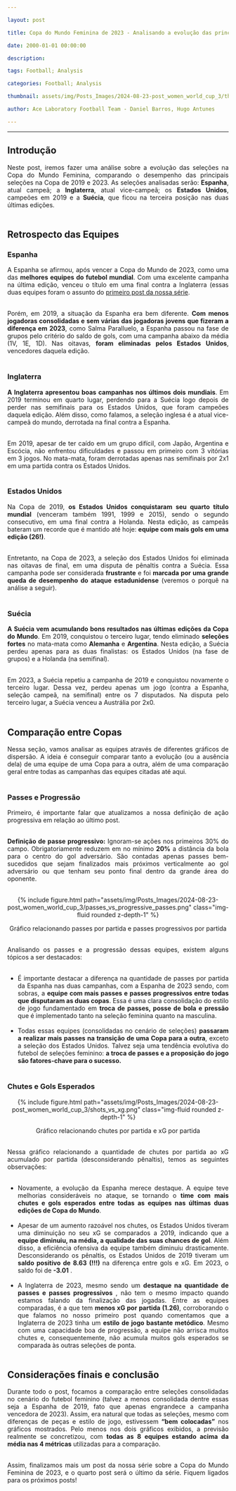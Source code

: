 ```yaml
---

layout: post

title: Copa do Mundo Feminina de 2023 - Analisando a evolução das principais equipes

date: 2000-01-01 00:00:00

description:

tags: Football; Analysis

categories: Football; Analysis

thumbnail: assets/img/Posts_Images/2024-08-23-post_women_world_cup_3/thumb_women_world_cup.png

author: Ace Laboratory Football Team - Daniel Barros, Hugo Antunes

---
```


---

<h2><b>Introdução</b></h2>
  

<div  style="text-align: justify">

Neste post, iremos fazer uma análise sobre a evolução das seleções na Copa do Mundo Feminina, comparando o desempenho das principais seleções na Copa de 2019 e 2023. As seleções analisadas serão: <b>Espanha</b>, atual campeã; a <b>Inglaterra</b>, atual vice-campeã; os <b>Estados Unidos</b>, campeões em 2019 e a <b>Suécia</b>, que ficou na terceira posição nas duas últimas edições. <br/><br/>

<h2><b>Retrospecto das Equipes</b></h2>

<h3><b>Espanha</b></h3>

A Espanha se afirmou, após vencer a Copa do Mundo de 2023, como uma das <b>melhores equipes do futebol mundial</b>. Com uma excelente campanha na última edição, venceu o título em uma final contra a Inglaterra (essas duas equipes foram o assunto do <a  href = "https://ac3lab.github.io/blog/2024/post_women_world_cup_1_en/"> primeiro post da nossa série</a>.  <br/><br/>



Porém, em 2019, a situação da Espanha era bem diferente. <b>Com menos jogadoras consolidadas e sem várias das jogadoras jovens que fizeram a diferença em 2023</b>, como Salma Paralluelo, a Espanha passou na fase de grupos pelo critério do saldo de gols, com uma campanha abaixo da média (1V, 1E, 1D). Nas oitavas, <b>foram eliminadas pelos Estados Unidos</b>, vencedores daquela edição. <br/><br/>


 
<h3> <b>Inglaterra</b> </h3>

<b>A Inglaterra apresentou boas campanhas nos últimos dois mundiais</b>. Em 2019 terminou em quarto lugar, perdendo para a Suécia logo depois de perder nas semifinais para os Estados Unidos, que foram campeões daquela edição. Além disso, como falamos, a seleção inglesa é a atual vice-campeã do mundo, derrotada na final contra a Espanha. <br/><br/>

Em 2019, apesar de ter caído em um grupo difícil, com Japão, Argentina e Escócia, não enfrentou dificuldades e passou em primeiro com 3 vitórias em 3 jogos. No mata-mata, foram derrotadas apenas nas semifinais por 2x1 em uma partida contra os Estados Unidos. <br/><br/>


<h3> <b>Estados Unidos</b> </h3>


Na Copa de 2019, <b>os Estados Unidos conquistaram seu quarto título mundial</b> (venceram também 1991, 1999 e 2015), sendo o segundo consecutivo, em uma final contra a Holanda. Nesta edição, as campeãs bateram um recorde que é mantido até hoje: <b>equipe com mais gols em uma edição (26!)</b>. <br/><br/>

Entretanto, na Copa de 2023, a seleção dos Estados Unidos foi eliminada nas oitavas de final, em uma disputa de pênaltis contra a Suécia. Essa campanha pode ser considerada <b>frustrante</b> e foi <b>marcada por uma grande queda de desempenho do ataque estadunidense</b> (veremos o porquê na análise a seguir). <br/><br/>

<h3> <b>Suécia</b> </h3>

<b>A Suécia vem acumulando bons resultados nas últimas edições da Copa do Mundo</b>. Em 2019, conquistou o terceiro lugar, tendo eliminado <b>seleções fortes</b> no mata-mata como <b>Alemanha</b> e <b>Argentina</b>. Nesta edição, a Suécia perdeu apenas para as duas finalistas: os Estados Unidos (na fase de grupos) e a Holanda (na semifinal). <br/><br/>

Em 2023, a Suécia repetiu a campanha de 2019 e conquistou novamente o terceiro lugar. Dessa vez, perdeu apenas um jogo (contra a Espanha, seleção campeã, na semifinal) entre os 7 disputados. Na disputa pelo terceiro lugar, a Suécia venceu a Austrália por 2x0. <br/><br/>

<h2> <b>Comparação entre Copas</b> </h2>

Nessa seção, vamos analisar as equipes através de diferentes gráficos de dispersão. A ideia é conseguir comparar tanto a evolução (ou a ausência dela) de uma equipe de uma Copa para a outra, além de uma comparação geral entre todas as campanhas das equipes citadas até aqui. <br/><br/>

<h3> <b>Passes e Progressão</b> </h3>

Primeiro, é importante falar que atualizamos a nossa definição de ação progressiva em relação ao último post. <br/><br/>

<b>Definição de passe progressivo:</b> Ignoram-se ações nos primeiros 30% do campo. Obrigatoriamente reduzem em no mínimo <b>20%</b> a distância da bola para o centro do gol adversário. São contadas apenas passes bem-sucedidos que sejam finalizados mais próximos verticalmente ao gol adversário ou que tenham seu ponto final dentro da grande área do oponente. <br/><br/>

<div  style="width: 100%; margin: 0 auto; text-align: center;">

{% include figure.html path="assets/img/Posts_Images/2024-08-23-post_women_world_cup_3/passes_vs_progressive_passes.png" class="img-fluid rounded z-depth-1" %}

</div>

<center>Gráfico relacionando passes por partida e passes progressivos por partida<br/><br/></center>

Analisando os passes e a progressão dessas equipes, existem alguns tópicos a ser destacados: <br/><br/>

- É importante destacar a diferença na quantidade de passes por partida da Espanha nas duas campanhas, com a Espanha de 2023 sendo, com sobras, a <b> equipe com mais passes e passes progressivos entre todas que disputaram as duas copas</b>. Essa é uma clara consolidação do estilo de jogo fundamentado em <b> troca de passes, posse de bola e pressão </b> que é implementado tanto na seleção feminina quanto na masculina. <br/><br/>
- Todas essas equipes (consolidadas no cenário de seleções) <b> passaram a realizar mais passes na transição de uma Copa para a outra</b>, exceto a seleção dos Estados Unidos. Talvez seja uma tendência evolutiva do futebol de seleções feminino: <b> a troca de passes e a proposição do jogo são fatores-chave para o sucesso.</b>  <br/><br/>

<h3> <b>Chutes e Gols Esperados</b> </h3>


<div  style="width: 100%; margin: 0 auto; text-align: center;">

{% include figure.html path="assets/img/Posts_Images/2024-08-23-post_women_world_cup_3/shots_vs_xg.png" class="img-fluid rounded z-depth-1" %}

</div>

<center> Gráfico relacionando chutes por partida e xG por partida<br/><br/></center>

Nessa gráfico relacionando a quantidade de chutes por partida ao xG acumulado por partida (desconsiderando pênaltis), temos as seguintes observações: <br/><br/>
 
- Novamente, a evolução da Espanha merece destaque. A equipe teve melhorias consideráveis no ataque, se tornando o <b> time com mais chutes e gols esperados entre todas as equipes nas últimas duas edições de Copa do Mundo</b>.  <br/><br/>
- Apesar de um aumento razoável nos chutes, os Estados Unidos tiveram uma diminuição no seu xG se comparados a 2019, indicando que a <b> equipe diminuiu, na média, a qualidade das suas chances de gol</b>. Além disso, a eficiência ofensiva da equipe também diminuiu drasticamente. Desconsiderando os pênaltis, os Estados Unidos de 2019 tiveram um <b> saldo positivo de 8.63 (!!!) </b> na diferença entre gols e xG. Em 2023, o saldo foi de <b> -3.01</b> . <br/><br/>
- A Inglaterra de 2023, mesmo sendo um <b> destaque na quantidade de passes e passes progressivos</b> , não tem o mesmo impacto quando estamos falando da finalização das jogadas. Entre as equipes comparadas, é a que tem <b> menos xG por partida (1.26)</b>, corroborando o que falamos no nosso primeiro post quando comentamos que a Inglaterra de 2023 tinha um <b> estilo de jogo bastante metódico</b>. Mesmo com uma capacidade boa de progressão, a equipe não arrisca muitos chutes e, consequentemente, não acumula muitos gols esperados se comparada às outras seleções de ponta. <br/><br/>



<h2><b>Considerações finais e conclusão</b></h2>

Durante todo o post, focamos a comparação entre seleções consolidadas no cenário do futebol feminino (talvez a menos consolidada dentre essas seja a Espanha de 2019, fato que apenas engrandece a campanha vencedora de 2023). Assim, era natural que todas as seleções, mesmo com diferenças de peças e estilo de jogo, estivessem<b> “bem colocadas”</b> nos gráficos mostrados. Pelo menos nos dois gráficos exibidos, a previsão realmente se concretizou, com <b>todas as 8 equipes estando acima da média nas 4 métricas</b> utilizadas para a comparação. <br/><br/>

Assim, finalizamos mais um post da nossa série sobre a Copa do Mundo Feminina de 2023, e o quarto post será o último da série. Fiquem ligados para os próximos posts! <br/><br/>


<div>

